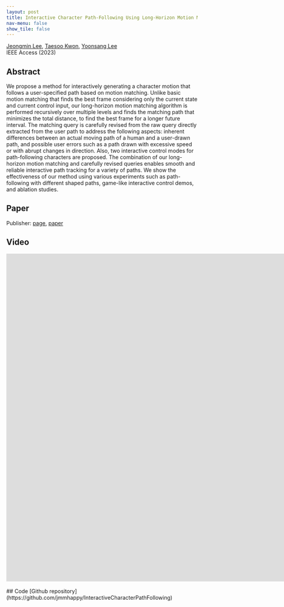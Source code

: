 ```yaml
---
layout: post
title: Interactive Character Path-Following Using Long-Horizon Motion Matching With Revised Future Queries
nav-menu: false
show_tile: false
---
```


[Jeongmin Lee](../people/jeongmin-lee.html), [Taesoo Kwon](http://calab.hanyang.ac.kr/cgi-bin/home.cgi?node=Taesoo), [Yoonsang Lee](../people/yoonsang-lee.html)  
IEEE Access (2023)

## Abstract
We propose a method for interactively generating a character motion that follows a user-specified path based on motion matching. Unlike basic motion matching that finds the best frame considering only the current state and current control input, our long-horizon motion matching algorithm is performed recursively over multiple levels and finds the matching path that minimizes the total distance, to find the best frame for a longer future interval. The matching query is carefully revised from the raw query directly extracted from the user path to address the following aspects: inherent differences between an actual moving path of a human and a user-drawn path, and possible user errors such as a path drawn with excessive speed or with abrupt changes in direction. Also, two interactive control modes for path-following characters are proposed. The combination of our long-horizon motion matching and carefully revised queries enables smooth and reliable interactive path tracking for a variety of paths. We show the effectiveness of our method using various experiments such as path-following with different shaped paths, game-like interactive control demos, and ablation studies.

## Paper
Publisher: [page](https://ieeexplore.ieee.org/document/10029373), [paper](https://ieeexplore.ieee.org/stamp/stamp.jsp?tp=&arnumber=10029373)

## Video 
<div id="iframe_container"> <div id="iframe">
<iframe width="1536" height="864" src="https://www.youtube.com/embed/N357UBDALpw" title="Interactive Character Path-Following using Long-Horizon Motion Matching with Revised Future Queries" frameborder="0" allow="accelerometer; autoplay; clipboard-write; encrypted-media; gyroscope; picture-in-picture; web-share" allowfullscreen></iframe>
</div></div>  

<br/>
## Code
[Github repository](https://github.com/jmmhappy/InteractiveCharacterPathFollowing)
